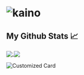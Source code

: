 # ![kaino](https://media-exp1.licdn.com/dms/image/C5616AQHENJndD4RwcQ/profile-displaybackgroundimage-shrink_350_1400/0/1540069760784?e=1613606400&v=beta&t=_uPZsFD2NU5Ce3HAHqwwIFAThmkDOGwpp7SY174iNcQ)

## My Github Stats &#x1f4c8;
<a href="https://github.com/kainovaii">
  <img align="center" src="https://github-readme-stats.vercel.app/api/top-langs/?username=kainovaii&title_color=ffffff&text_color=c9cacc&icon_color=2bbc8a&bg_color=1d1f21">
</a>

<a href="https://github.com/kainovaii">
  <img align="center" src="https://github-readme-stats.vercel.app/api?username=kainovaii&show_icons=true&line_height=27&count_private=true&title_color=ffffff&text_color=c9cacc&icon_color=2bbc8a&bg_color=1d1f21">
</a>


![Customized Card](https://github-readme-stats.vercel.app/api/pin?username=anuraghazra&repo=github-readme-stats&title_color=fff&icon_color=f9f9f9&text_color=9f9f9f&bg_color=151515)
